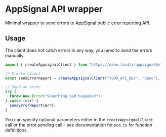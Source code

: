 # AppSignal API wrapper

Minimal wrapper to send errors to [AppSignal](https://www.appsignal.com/) public [error reporting API](https://docs.appsignal.com/api/public-endpoint/errors.html).

## Usage

The client does not catch errors in any way, you need to send the errors manually.

```ts
import { createAppsignalClient } from "https://deno.land/x/appsignal@v1.0.0/mod.ts";

// Create client
const sendErrorReport = createAppsignalClient("YOUR_API_KEY", "deno");

// Send an error
try {
  throw new Error("Something bad happened");
} catch (err) {
  sendErrorReport(err);
}
```

You can specify optional parameters either in the `createAppsignalClient` call or the error sending call - see documentation for `mod.ts` for function definitions.

